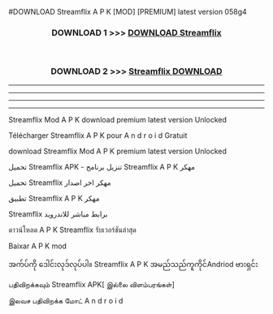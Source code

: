 #DOWNLOAD Streamflix  A P K [MOD] [PREMIUM] latest version 058g4



<div align="center">

<h3>DOWNLOAD 1 >>> <a href="https://teeasianyam.web.app?sq=Streamflix ">DOWNLOAD Streamflix  </a></h3><br>

<h3>DOWNLOAD 2 >>> <a href="https://teeasianyam.web.app?sq=Streamflix  ">Streamflix   DOWNLOAD </a></h3>

</div>


----------------------------------------------------------

----------------------------------------------------------

----------------------------------------------------------

----------------------------------------------------------


Streamflix   Mod A P K download premium latest version Unlocked

Télécharger Streamflix   A P K pour A n d r o i d Gratuit

download Streamflix   Mod A P K premium latest version Unlocked

تحميل Streamflix   APK - تنزيل برنامج Streamflix   A P K مهكر

تحميل Streamflix   مهكر اخر اصدار

تطبيق Streamflix   A P K مهكر

Streamflix   برابط مباشر للاندرويد

ดาวน์โหลด A P K Streamflix   รับเวอร์ชันล่าสุด

Baixar A P K mod

အက်ပ်ကို ဒေါင်းလုဒ်လုပ်ပါ။ Streamflix   A P K အမည်သည်ကူကိုင်Andriod ဗားရှင်း

பதிவிறக்கவும் Streamflix   APK[ இல்லை விளம்பரங்கள்] 
 
இலவச பதிவிறக்க மோட் A n d r o i d



